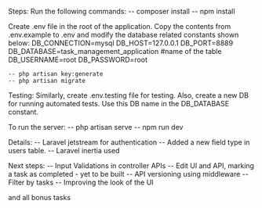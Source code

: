 Steps:
Run the following commands:
    -- composer install
    -- npm install

Create .env file in the root of the application. Copy the contents from .env.example to .env and modify the database related constants shown below:
    DB_CONNECTION=mysql
    DB_HOST=127.0.0.1
    DB_PORT=8889
    DB_DATABASE=task_management_application    #name of the table
    DB_USERNAME=root
    DB_PASSWORD=root


    -- php artisan key:generate
    -- php artisan migrate


Testing:
Similarly, create .env.testing file for testing. Also, create a new DB for running automated tests. Use this DB name in the DB_DATABASE constant.


To run the server:
    -- php artisan serve
    -- npm run dev


Details:
-- Laravel jetstream for authentication
-- Added a new field type in users table.
-- Laravel inertia used


Next steps:
-- Input Validations in controller APIs
-- Edit UI and API, marking a task as completed - yet to be built
-- API versioning using middleware
-- Filter by tasks
-- Improving the look of the UI

and all bonus tasks
